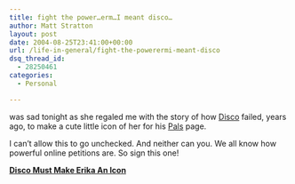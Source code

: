 ```yaml
---
title: fight the power…erm…I meant disco…
author: Matt Stratton
layout: post
date: 2004-08-25T23:41:00+00:00
url: /life-in-general/fight-the-powerermi-meant-disco
dsq_thread_id:
  - 28250461
categories:
  - Personal

---
```

was sad tonight as she regaled me with the story of how <a href="https://www.discotastic.com/" target="_blank">Disco</a> failed, years ago, to make a cute little icon of her for his <a href="https://www.discotastic.com/personal/pals.html" target="_blank">Pals</a> page.

I can&#8217;t allow this to go unchecked. And neither can you. We all know how powerful online petitions are. So sign this one!

**<a href="https://www.gopetition.com/online/4958.html" target="_blank">Disco Must Make Erika An Icon</a>**
